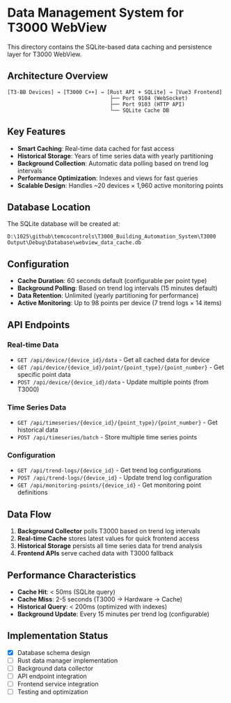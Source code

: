 # Data Management System for T3000 WebView

This directory contains the SQLite-based data caching and persistence layer for T3000 WebView.

## Architecture Overview

```
[T3-BB Devices] → [T3000 C++] → [Rust API + SQLite] → [Vue3 Frontend]
                                 ├── Port 9104 (WebSocket)
                                 ├── Port 9103 (HTTP API)
                                 └── SQLite Cache DB
```

## Key Features

- **Smart Caching**: Real-time data cached for fast access
- **Historical Storage**: Years of time series data with yearly partitioning
- **Background Collection**: Automatic data polling based on trend log intervals
- **Performance Optimization**: Indexes and views for fast queries
- **Scalable Design**: Handles ~20 devices × 1,960 active monitoring points

## Database Location

The SQLite database will be created at:
```
D:\1025\github\temcocontrols\T3000_Building_Automation_System\T3000 Output\Debug\Database\webview_data_cache.db
```

## Configuration

- **Cache Duration**: 60 seconds default (configurable per point type)
- **Background Polling**: Based on trend log intervals (15 minutes default)
- **Data Retention**: Unlimited (yearly partitioning for performance)
- **Active Monitoring**: Up to 98 points per device (7 trend logs × 14 items)

## API Endpoints

### Real-time Data
- `GET /api/device/{device_id}/data` - Get all cached data for device
- `GET /api/device/{device_id}/point/{point_type}/{point_number}` - Get specific point data
- `POST /api/device/{device_id}/data` - Update multiple points (from T3000)

### Time Series Data
- `GET /api/timeseries/{device_id}/{point_type}/{point_number}` - Get historical data
- `POST /api/timeseries/batch` - Store multiple time series points

### Configuration
- `GET /api/trend-logs/{device_id}` - Get trend log configurations
- `POST /api/trend-logs/{device_id}` - Update trend log configuration
- `GET /api/monitoring-points/{device_id}` - Get monitoring point definitions

## Data Flow

1. **Background Collector** polls T3000 based on trend log intervals
2. **Real-time Cache** stores latest values for quick frontend access
3. **Historical Storage** persists all time series data for trend analysis
4. **Frontend APIs** serve cached data with T3000 fallback

## Performance Characteristics

- **Cache Hit**: < 50ms (SQLite query)
- **Cache Miss**: 2-5 seconds (T3000 → Hardware → Cache)
- **Historical Query**: < 200ms (optimized with indexes)
- **Background Update**: Every 15 minutes per trend log (configurable)

## Implementation Status

- [x] Database schema design
- [ ] Rust data manager implementation
- [ ] Background data collector
- [ ] API endpoint integration
- [ ] Frontend service integration
- [ ] Testing and optimization
